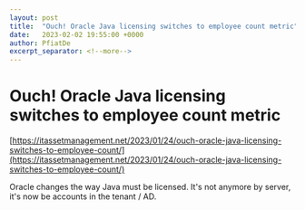 ```yaml
---
layout: post
title:  "Ouch! Oracle Java licensing switches to employee count metric"
date:   2023-02-02 19:55:00 +0000
author: PfiatDe
excerpt_separator: <!--more-->
---
```


# Ouch! Oracle Java licensing switches to employee count metric
[https://itassetmanagement.net/2023/01/24/ouch-oracle-java-licensing-switches-to-employee-count/](https://itassetmanagement.net/2023/01/24/ouch-oracle-java-licensing-switches-to-employee-count/)

Oracle changes the way Java must be licensed. It's not anymore by server, it's now be accounts in the tenant / AD.
<!--more-->